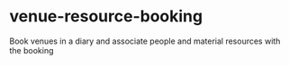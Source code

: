 # venue-resource-booking
Book venues in a diary and associate people and material resources with the booking
